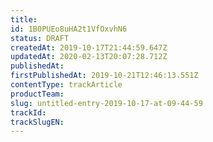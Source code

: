 ```yaml
---
title: 
id: 1B0PUEo8uHA2t1VfOxvhN6
status: DRAFT
createdAt: 2019-10-17T21:44:59.647Z
updatedAt: 2020-02-13T20:07:28.712Z
publishedAt: 
firstPublishedAt: 2019-10-21T12:46:13.551Z
contentType: trackArticle
productTeam: 
slug: untitled-entry-2019-10-17-at-09-44-59
trackId: 
trackSlugEN: 
---
```



